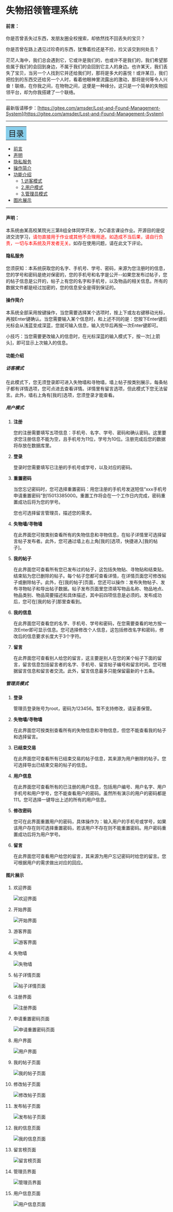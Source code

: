 # 失物招领管理系统


#### 前言：   

你是否曾丢失过东西，发朋友圈全校搜索，却依然找不回丢失的宝贝？

你是否曾在路上遇见过珍奇的东西，犹豫着捡还是不捡，捡又该交到何处去？

茫茫人海中，我们总会遇到它，它或许是我们的，也或许不是我们的，我们希望那些属于我们的会回到身边，不属于我们的会回到它主人的身边。也许某天，我们丢失了宝贝，当另一个人找到它并还给我们时，那将是多大的喜悦！或许某日，我们把捡到的东西交还给另一个人时，看着他眼神里流露出的激动，那将是何等令人兴奋！联络，在你我之间，在物物之间，这便是一种缘分。这只是一个简单的失物招领平台，却为你我搭建了一个联络。

------
最新版请移步：[https://gitee.com/amsder/Lost-and-Found-Management-System](https://gitee.com/amsder/Lost-and-Found-Management-System)


------



<table><tr><td bgcolor=skyblue>
    <font face="黑体" size=5>目录</font>
    </td></tr></table>

- [前言](#前言)
- [声明](#声明)
- [隐私服务](#隐私服务)
- [操作简介](#操作简介)
- [功能介绍](#功能介绍)
  - [1.访客模式](#访客模式)
  - [2.用户模式](#用户模式)
  - [3.管理员模式](#管理员模式)
- [图片展示](#图片展示)



-----



#### 声明：   

​		本系统由某高校某院光三第8组全体同学开发，为C语言课设作业。开源目的是促进交流学习，<font color=red>请勿直接用于作业或其他不合理用途。如造成不当后果，请自行负责，一切与本系统及开发者无关。</font>如存在使用问题，请在此文下评论。



#### 隐私服务

您须获知：本系统获取您的名字、手机号、学号、密码，来源为您注册时的信息，您的学号和密码是绝对保密的，您的手机号和名字是公开--如果您发布过帖子，您的帖子信息是公开的，帖子上有您的名字和手机号，以及物品的相关信息。所有的数据文件都是经过加密的，您的信息安全是得到保证的。



#### 操作简介

本系统全部采用按键操作，当您需要选择某个选项时，按上下或左右键移动光标，再按Enter键确认。当您需要输入某个信息时，和上述不同的是：您按下Enter键后光标会从浅蓝变成深蓝，您就可输入信息，输入完毕后再按一次Enter键即可。

小技巧：当您需要更改输入的信息时，在光标深蓝的输入模式下，按一次[上箭头]，即可显示上次输入的信息。



#### 功能介绍

#####   访客模式

在此模式下，您无须登录即可进入失物墙和寻物墙，墙上帖子按类别展示，每条帖子都有详情选项，您可点进去查看详情。详情里有留言选项，但此模式下您无法留言。此外，墙右上角有[我的]选项，您须登录才能查看。



#####   用户模式

1. **注册**

   您的注册需要填写五项信息：手机号、名字、学号、密码和确认密码。这里要求您注册信息不能为空，且手机号为11位，学号为10位。注册完成后您的数据将存放在数据库里。

   

2. **登录**

   登录时您需要填写已注册的手机号或学号，以及对应的密码。

   

3. **重置密码**

   当您忘记密码时，您可选择重置密码：用您注册的手机号发送短信“xxx手机号申请重置密码”到15013385000。重置工作将会在一个工作日内完成，密码重置成功后将为您的学号。

   您也可选择留言管理员，描述您的需求。

   

4. **失物墙/寻物墙**

   在此界面您可按类别查看所有的失物信息和寻物信息，在帖子详情里可选择留言帖子发布者。此外，您可通过墙上右上角[我的]选项，快捷进入[我的帖子]。

   

5. **我的帖子**

   在此界面您可查看所有您已发布过的帖子，这包括失物贴、寻物贴和结束贴，结束贴为您已删除的帖子。每个帖子您都可查看详情，在详情页面您可修改帖子或删除帖子。此外，在[我的帖子]页面，您还可以操作：发布失物帖子、发布寻物帖子和导出帖子数据。帖子发布页面里您须填写物品名称、物品地点、物品类别、物品简要描述和具体描述，其中前四项信息是必须的。发布成功后，您可在[我的帖子]那里查看到。

   

6. **我的信息**

   在此界面您可查看您的名字、手机号、学号和密码，在您需要查看的地方按一次Enter即可显示信息。您可选择修改个人信息，这包括修改名字和密码，修改后的信息要求长度大于3个字符。

   

7. **留言**

   在此界面您可查看别人给您的留言，这主要是别人在您的某个帖子下面的留言，留言信息包括留言者的名字、手机号、留言帖子编号和留言时间。您可根据留言信息和留言者交流。此外，留言信息最多只能保留最新的十五条。



#####   管理员模式

1. **登录**

   管理员登录账号为root，密码为123456。暂不支持修改，请妥善保管。

   

2. **失物墙/寻物墙**

   在此界面您可按类别查看所有的失物信息和寻物信息，但您不能查看我的帖子和选择留言。

   

3. **已结束交易**

   在此界面您可查看所有已结束交易的帖子信息，其来源为用户删除的帖子。您可选择导出已结束交易的帖子的信息。

   

4. **用户信息**

   在此界面您可查看所有的已注册的用户信息，包括用户编号、用户名字、用户手机号和用户学号，您不能查看用户的密码。虽然所有演示的用户的密码都是111。您可选择一键导出上述的所有的用户信息。

   

5. **修改密码**

   您可在此界面重置用户的密码，具体操作为：输入用户的手机号或学号，如果该用户存在则可选择重置密码，若该用户不存在则不能重置密码。用户密码重置成功后将为用户学号。

   

6. **留言**

   在此界面您可查看用户给您的留言，其来源为用户忘记密码时给您的留言。您可根据用户的需求做出对应的回应。



#### 图片展示

1. 欢迎界面

   ![欢迎界面](http://tt.jinqisir.com/%E6%AC%A2%E8%BF%8E%E7%95%8C%E9%9D%A2.png)



2. 开始界面

   ![开始界面](http://tt.jinqisir.com/%E5%BC%80%E5%A7%8B%E7%95%8C%E9%9D%A2.png)



3. 游客界面

   ![游客界面](http://tt.jinqisir.com/%E6%B8%B8%E5%AE%A2%E7%95%8C%E9%9D%A2.png)



4. 失物墙

   ![失物墙](http://tt.jinqisir.com/%E5%A4%B1%E7%89%A9%E5%A2%99.png)



5. 帖子详情页面

   ![帖子详情页面](http://tt.jinqisir.com/%E5%B8%96%E5%AD%90%E8%AF%A6%E6%83%85%E9%A1%B5%E9%9D%A2.png)



6. 注册界面

   ![注册界面](http://tt.jinqisir.com/%E6%B3%A8%E5%86%8C%E7%95%8C%E9%9D%A2.png)



7. 申请重置密码页面

   ![申请重置密码页面](http://tt.jinqisir.com/%E7%94%B3%E8%AF%B7%E9%87%8D%E7%BD%AE%E5%AF%86%E7%A0%81%E9%A1%B5%E9%9D%A2.png)



8. 用户界面

   ![用户界面](http://tt.jinqisir.com/%E7%94%A8%E6%88%B7%E7%95%8C%E9%9D%A2.png)



9. 我的帖子页面

   ![我的帖子页面](http://tt.jinqisir.com/%E6%88%91%E7%9A%84%E5%B8%96%E5%AD%90%E9%A1%B5%E9%9D%A2.png)



10. 修改帖子页面

    ![修改帖子页面](http://tt.jinqisir.com/%E4%BF%AE%E6%94%B9%E5%B8%96%E5%AD%90%E9%A1%B5%E9%9D%A2.png)



11. 发布帖子页面

    ![发布帖子页面](http://tt.jinqisir.com/%E5%8F%91%E5%B8%83%E5%A4%B1%E7%89%A9%E5%B8%96%E5%AD%90%E9%A1%B5%E9%9D%A2.png)



12. 我的信息页面

    ![我的信息页面](http://tt.jinqisir.com/%E6%88%91%E7%9A%84%E4%BF%A1%E6%81%AF%E9%A1%B5%E9%9D%A2.png)



13. 留言榜页面

    ![留言榜页面](http://tt.jinqisir.com/%E7%95%99%E8%A8%80%E6%A6%9C%E9%A1%B5%E9%9D%A2.png)



14. 管理员界面

    ![管理员界面](http://tt.jinqisir.com/%E7%AE%A1%E7%90%86%E5%91%98%E7%95%8C%E9%9D%A2.png)



15. 用户信息页面

    ![用户信息页面](http://tt.jinqisir.com/%E7%94%A8%E6%88%B7%E4%BF%A1%E6%81%AF%E9%A1%B5%E9%9D%A2.png)
